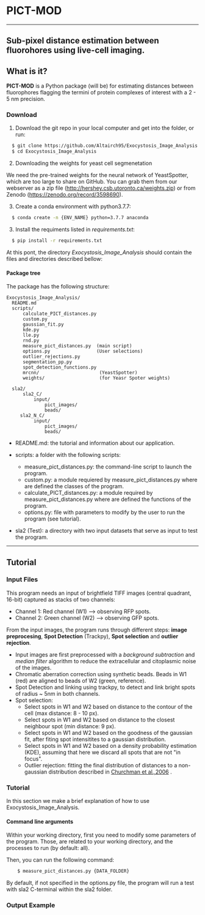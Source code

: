 # PICT-MOD
----------
## Sub-pixel distance estimation between fluorohores using live-cell imaging.

What is it?
-----------

**PICT-MOD** is a Python package (will be) for estimating distances between fluorophores flagging the termini of protein complexes of interest with a 2 - 5 nm precision. 


### Download 

1) Download the git repo in your local computer and get into the folder, or run:

```bash
  $ git clone https://github.com/Altairch95/Exocystosis_Image_Analysis
  $ cd Exocystosis_Image_Analysis
 ```
2) Downloading the weights for yeast cell segmenetation

We need the pre-trained weights for the neural network of YeastSpotter, which are too large to share on GitHub. You can grab them from our webserver as a zip file (http://hershey.csb.utoronto.ca/weights.zip) or from Zenodo (https://zenodo.org/record/3598690).

3) Create a conda environment with python3.7.7:

```bash
  $ conda create -n {ENV_NAME} python=3.7.7 anaconda
 ```

3) Install the requiments listed in *requirements.txt*:
```bash
  $ pip install -r requirements.txt
 ```



At this pont, the directory *Exocystosis_Image_Analysis* should contain the files and directories described bellow:

#### Package tree

The package has the following structure:

    Exocystosis_Image_Analysis/
      README.md
      scripts/
          calculate_PICT_distances.py
          custom.py
          gaussian_fit.py
          kde.py
          lle.py
          rnd.py
          measure_pict_distances.py  (main script)
          options.py                 (User selections)
          outlier_rejections.py
          segmentation_pp.py
          spot_detection_functions.py
          mrcnn/                      (YeastSpotter)
          weights/                    (for Yeasr Spoter weights)  
              
      sla2/
          sla2_C/
              input/
                  pict_images/
                  beads/
         sla2_N_C/
              input/
                  pict_images/
                  beads/
          

* README.md: the tutorial and information about our application.
* scripts: a folder with the following scripts:
  - measure_pict_distances.py: the command-line script to launch the program.
  - custom.py: a module requiered by measure_pict_distances.py where are defined the classes of the program.
  - calculate_PICT_distances.py: a module required by measure_pict_distances.py where are defined the functions of the program.
  - options.py: file with parameters to modify by the user to run the program (see tutorial).
  
* sla2 (Test): a directory with two input datasets that serve as input to test the program.

-----

Tutorial
--------

### Input Files

This program needs an input of brightfield TIFF images (central quadrant, 16-bit) captured as stacks of two channels: 
  - Channel 1: Red channel    (W1) --> observing RFP spots.
  - Channel 2: Green channel  (W2) --> observing GFP spots.
  
From the input images, the program runs through different steps: **image preprocesing**, **Spot Detection** (Trackpy), **Spot selection** and **outlier rejection**.

* Input images are first preprocessed with a *background subtraction* and *median filter* algorithm to reduce the extracellular and citoplasmic noise of the images. 
* Chromatic aberration correction using synthetic beads. Beads in W1 (red) are aligned to beads of W2 (green, reference).
* Spot Detection and linking using trackpy, to detect and link bright spots of radius ~ 5nm in both channels.
* Spot selection:
    - Select spots in W1 and W2 based on distance to the contour of the cell (max distance: 8 - 10 px).
    - Select spots in W1 and W2 based on distance to the closest neighbour spot (min distance: 9 px).
    - Select spots in W1 and W2 based on the goodness of the gaussian fit, after fiting spot intensitites to a gaussian distribution.
    - Select spots in W1 and W2 based on a density probability estimation (KDE), assuming that here we discard all spots that are not "in focus".
    - Outlier rejection: fitting the final distribution of distances to a non-gaussian distribution described in [Churchman et al.,2006](https://duckduckgo.com) .


### Tutorial

In this section we make a brief explanation of how to use Exocystosis_Image_Analysis.

#### Command line arguments

Within your working directory, first you need to modify some parameters of the program. Those, 
are related to your working directory, and the processes to run (by default: all). 

Then, you can run the following command:

```bash
    $ measure_pict_distances.py {DATA_FOLDER}
```

By default, if not specified in the options.py file, the program will run a test with 
sla2 C-terminal within the sla2 folder.


### Output Example




